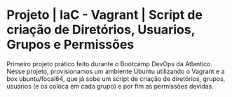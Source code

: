 # Projeto | IaC - Vagrant | Script de criação de Diretórios, Usuarios, Grupos e Permissões

Primeiro projeto prático feito durante o Bootcamp DevOps da Atlantico.
Nesse projeto, provisionamos um ambiente Ubuntu utilizando o Vagrant e a box ubuntu/focal64, que já sobe um script de criação de diretórios, grupos, usuários (e os coloca em cada grupo) e por fim as permissões devidas.
